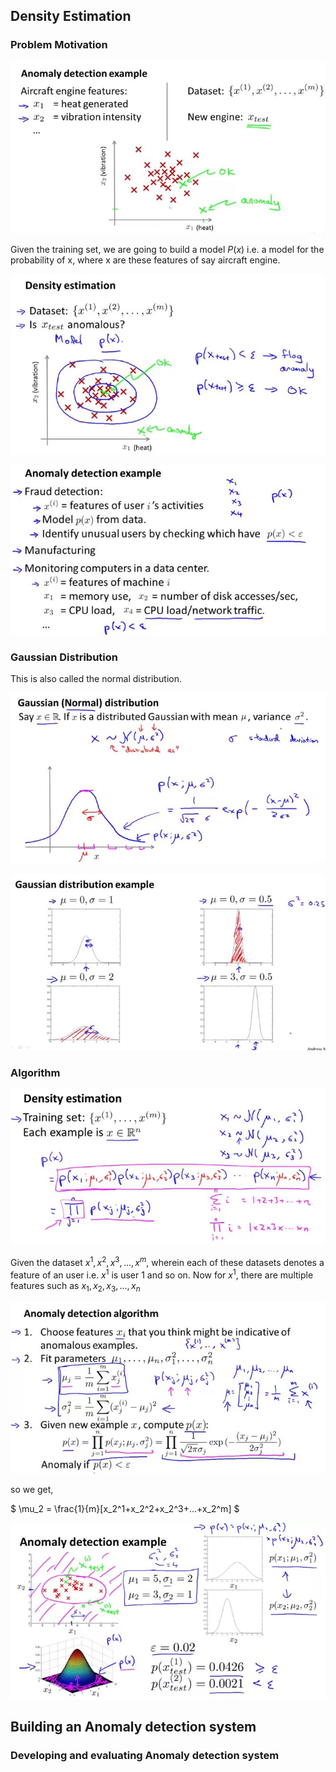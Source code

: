 ## Density Estimation

### Problem Motivation

![000196](images/2020-11-03-000196.jpg)

Given the training set, we are going to build a model $P(x)$ i.e. a model for the probability of x, where x are these features of say aircraft engine.

 ![000197](images/2020-11-03-000197.jpg)

  

![000198](images/2020-11-03-000198.jpg)

### Gaussian Distribution

This is also called the normal distribution.

![000199](images/2020-11-03-000199.jpg)

![000200](images/2020-11-03-000200.jpg)

### Algorithm

 ![000202](images/2020-11-03-000202.jpg)

Given the dataset $x^1, x^2, x^3, ..., x^m$, wherein each of these datasets denotes a feature of an user i.e.  $x^1$ is user 1 and so on. Now for $x^1$, there are multiple features such as $x_1, x_2, x_3, ..., x_n$ 

![000203](images/2020-11-03-000203.jpg)

so we get, 

$ \mu_2 = \frac{1}{m}[x_2^1+x_2^2+x_2^3+...+x_2^m] $ 


![000204](images/2020-11-03-000204.jpg)

## Building an Anomaly detection system

### Developing and evaluating Anomaly detection system

